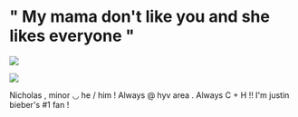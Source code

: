 # " My mama don't like you and she likes everyone "

![](https://i.pinimg.com/736x/33/6a/f7/336af710de2754d4cef1f4fe449b71c2.jpg)

![](https://i.pinimg.com/736x/2a/6e/8f/2a6e8f04481d530e5666478688b45a8b.jpg)

Nicholas , minor ◡ he / him !
Always @ hyv area . Always C + H !! 
I'm justin bieber's #1 fan !
